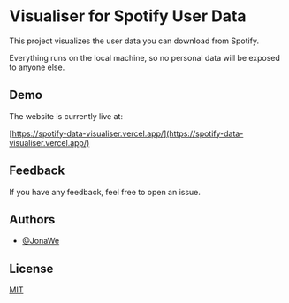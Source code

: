 # Visualiser for Spotify User Data

This project visualizes the user data you can download from Spotify.

Everything runs on the local machine, so no personal data will be exposed to anyone else.

## Demo

The website is currently live at:

[https://spotify-data-visualiser.vercel.app/](https://spotify-data-visualiser.vercel.app/)

## Feedback

If you have any feedback, feel free to open an issue.

## Authors

- [@JonaWe](https://www.github.com/jonawe)

## License

[MIT](https://choosealicense.com/licenses/mit/)
